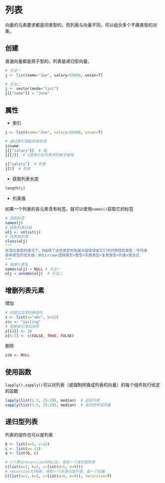 # 列表

向量的元素要求都是同类型的，而列表与向量不同，可以组合多个不痛类型的对象。

## 创建

普通向量都是原子型的，列表是递归型向量。

```python
# 方法一
j <- list(name="Joe", salary=55000, union=T)

# 方法二
j <- vector(mode="list")
j[["name"]] = "Jone"
```

## 属性

- 索引

```R
j <- list(name="Joe", salary=55000, union=T)

# 通过索引获取到属性值
j$name  
j[["salary"]]  # 值
j[[2]]  # 2是索引在列表中的数字编号

j["salary"]  # 列表
j[2]  # 列表
```

- 获取列表长度

```R
length(j)
```

- 列表值

如果一个列表的各元素含有标签，就可以使用`names()`获取它的标签

```R
# 获取标签
names(j)
# 获取列表的值
ulj <- unlist(j)
# 获取值的类
class(ulj)
"""
在混合类型的情况下，R选择了这些类型中能最大程度保留它们共同特性的类型：字符串
各种类型的优先级：NULL<raw<逻辑类型<整型<实数类型<复数类型<列表<表达式
"""
# 去掉元素名
names(ulj) < NULL # 方法一
ulj < unname(ulj)  # 方法二
```

## 增删列表元素

增加

```R
# 创建之后添加新组件
z <- list(a="abc", b=12)
z$c <- "sailing"
# 使用索引添加组件
z[[4]] <- 28
z[5:7] <- c(FALSE, TRUE, FALSE)
```

删除

```R
z$b <- NULL
```

## 使用函数

`lapply(),sapply()`可以对列表（或强制转换成列表的向量）的每个组件执行给定的函数

```R
lapply(list(1:3, 25:29), median)  # 返回列表
sapply(list(1:3, 25:29), median)  # 返回矩阵或向量
```

## 递归型列表

列表的组件也可以是列表

```R
b <- list(u=5, v=12)
c <- list(w= 13)
a <- list(b, c)

# c()默认recursive为FALSE，得到一个递归型列表
c(list(a=1, b=2, c=list(d=5, e=9))) 
# recursive为TRUE，得到一个非递归型列表，是一个向量
c(list(a=1, b=2, c=list(d=5, e=9)), recursive=T) 
```

